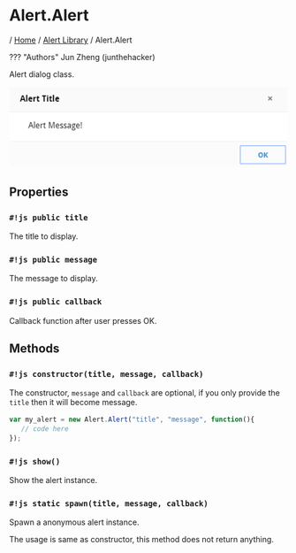 # Alert.Alert

/ [Home](../../) / [Alert Library](../overview) / Alert.Alert

??? "Authors"
    Jun Zheng (junthehacker)

Alert dialog class.

![](../../images/alert.png)

## Properties

### `#!js public title`

The title to display.

### `#!js public message`

The message to display.

### `#!js public callback`

Callback function after user presses OK.

## Methods

### `#!js constructor(title, message, callback)`

The constructor, `message` and `callback` are optional, if you only provide the `title` then it will become message.

```javascript
var my_alert = new Alert.Alert("title", "message", function(){
   // code here 
});
```

### `#!js show()`

Show the alert instance.

### `#!js static spawn(title, message, callback)`

Spawn a anonymous alert instance.

The usage is same as constructor, this method does not return anything.

